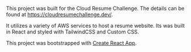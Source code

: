 This project was built for the Cloud Resume Challenge. The details can be found at https://cloudresumechallenge.dev/.

It utilizes a variety of AWS services to host a resume website. Its was built in React and styled with
TailwindCSS and Custom CSS. 


This project was bootstrapped with [Create React App](https://github.com/facebook/create-react-app).

